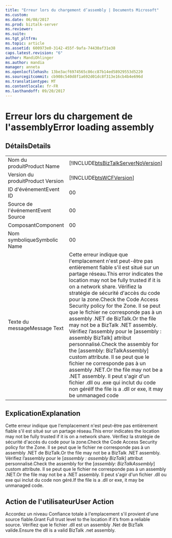 ```yaml
---
title: "Erreur lors du chargement d’assembly | Documents Microsoft"
ms.custom: 
ms.date: 06/08/2017
ms.prod: biztalk-server
ms.reviewer: 
ms.suite: 
ms.tgt_pltfrm: 
ms.topic: article
ms.assetid: 600973e0-3142-455f-9afa-74430af31e38
caps.latest.revision: "6"
author: MandiOhlinger
ms.author: mandia
manager: anneta
ms.openlocfilehash: 13be3acf6974565c86cc87b14ed58929553d5220
ms.sourcegitcommit: cb908c540d8f1a692d01dc8f313e16cb4b4e696d
ms.translationtype: MT
ms.contentlocale: fr-FR
ms.lasthandoff: 09/20/2017
---
```

# <a name="error-loading-assembly"></a><span data-ttu-id="a451d-102">Erreur lors du chargement de l'assembly</span><span class="sxs-lookup"><span data-stu-id="a451d-102">Error loading assembly</span></span>
## <a name="details"></a><span data-ttu-id="a451d-103">Détails</span><span class="sxs-lookup"><span data-stu-id="a451d-103">Details</span></span>  
  
|||  
|-|-|  
|<span data-ttu-id="a451d-104">Nom du produit</span><span class="sxs-lookup"><span data-stu-id="a451d-104">Product Name</span></span>|[!INCLUDE[btsBizTalkServerNoVersion](../includes/btsbiztalkservernoversion-md.md)]|  
|<span data-ttu-id="a451d-105">Version du produit</span><span class="sxs-lookup"><span data-stu-id="a451d-105">Product Version</span></span>|[!INCLUDE[btsWCFVersion](../includes/btswcfversion-md.md)]|  
|<span data-ttu-id="a451d-106">ID d'événement</span><span class="sxs-lookup"><span data-stu-id="a451d-106">Event ID</span></span>|<span data-ttu-id="a451d-107">0</span><span class="sxs-lookup"><span data-stu-id="a451d-107">0</span></span>|  
|<span data-ttu-id="a451d-108">Source de l'événement</span><span class="sxs-lookup"><span data-stu-id="a451d-108">Event Source</span></span>|<span data-ttu-id="a451d-109">0</span><span class="sxs-lookup"><span data-stu-id="a451d-109">0</span></span>|  
|<span data-ttu-id="a451d-110">Composant</span><span class="sxs-lookup"><span data-stu-id="a451d-110">Component</span></span>|<span data-ttu-id="a451d-111">0</span><span class="sxs-lookup"><span data-stu-id="a451d-111">0</span></span>|  
|<span data-ttu-id="a451d-112">Nom symbolique</span><span class="sxs-lookup"><span data-stu-id="a451d-112">Symbolic Name</span></span>|<span data-ttu-id="a451d-113">0</span><span class="sxs-lookup"><span data-stu-id="a451d-113">0</span></span>|  
|<span data-ttu-id="a451d-114">Texte du message</span><span class="sxs-lookup"><span data-stu-id="a451d-114">Message Text</span></span>|<span data-ttu-id="a451d-115">Cette erreur indique que l'emplacement n'est peut-être pas entièrement fiable s'il est situé sur un partage réseau.</span><span class="sxs-lookup"><span data-stu-id="a451d-115">This error indicates the location may not be fully trusted if it is on a network share.</span></span> <span data-ttu-id="a451d-116">Vérifiez la stratégie de sécurité d'accès du code pour la zone.</span><span class="sxs-lookup"><span data-stu-id="a451d-116">Check the Code Access Security policy for the Zone.</span></span> <span data-ttu-id="a451d-117">Il se peut que le fichier ne corresponde pas à un assembly .NET de BizTalk.</span><span class="sxs-lookup"><span data-stu-id="a451d-117">Or the file may not be a BizTalk .NET assembly.</span></span> <span data-ttu-id="a451d-118">Vérifiez l’assembly pour le [assembly : assembly BizTalk] attribut personnalisé.</span><span class="sxs-lookup"><span data-stu-id="a451d-118">Check the assembly for the [assembly: BizTalkAssembly] custom attribute.</span></span> <span data-ttu-id="a451d-119">Il se peut que le fichier ne corresponde pas à un assembly .NET.</span><span class="sxs-lookup"><span data-stu-id="a451d-119">Or the file may not be a .NET assembly.</span></span> <span data-ttu-id="a451d-120">Il peut s'agir d'un fichier .dll ou .exe qui inclut du code non géré</span><span class="sxs-lookup"><span data-stu-id="a451d-120">If the file is a .dll or  exe, it may be unmanaged code</span></span>|  
  
## <a name="explanation"></a><span data-ttu-id="a451d-121">Explication</span><span class="sxs-lookup"><span data-stu-id="a451d-121">Explanation</span></span>  
 <span data-ttu-id="a451d-122">Cette erreur indique que l'emplacement n'est peut-être pas entièrement fiable s'il est situé sur un partage réseau.</span><span class="sxs-lookup"><span data-stu-id="a451d-122">This error indicates the location may not be fully trusted if it is on a network share.</span></span> <span data-ttu-id="a451d-123">Vérifiez la stratégie de sécurité d'accès du code pour la zone.</span><span class="sxs-lookup"><span data-stu-id="a451d-123">Check the Code Access Security policy for the Zone.</span></span> <span data-ttu-id="a451d-124">Il se peut que le fichier ne corresponde pas à un assembly .NET de BizTalk.</span><span class="sxs-lookup"><span data-stu-id="a451d-124">Or the file may not be a BizTalk .NET assembly.</span></span> <span data-ttu-id="a451d-125">Vérifiez l’assembly pour le [*assembly : assembly BizTalk*] attribut personnalisé.</span><span class="sxs-lookup"><span data-stu-id="a451d-125">Check the assembly for the [*assembly: BizTalkAssembly*] custom attribute.</span></span> <span data-ttu-id="a451d-126">Il se peut que le fichier ne corresponde pas à un assembly .NET.</span><span class="sxs-lookup"><span data-stu-id="a451d-126">Or the file may not be a .NET assembly.</span></span> <span data-ttu-id="a451d-127">Il peut s'agir d'un fichier .dll ou exe qui inclut du code non géré.</span><span class="sxs-lookup"><span data-stu-id="a451d-127">If the file is a .dll or  exe, it may be unmanaged code.</span></span>  
  
## <a name="user-action"></a><span data-ttu-id="a451d-128">Action de l'utilisateur</span><span class="sxs-lookup"><span data-stu-id="a451d-128">User Action</span></span>  
 <span data-ttu-id="a451d-129">Accordez un niveau Confiance totale à l'emplacement s'il provient d'une source fiable.</span><span class="sxs-lookup"><span data-stu-id="a451d-129">Grant Full trust level to the location if it’s from a reliable source.</span></span>  <span data-ttu-id="a451d-130">Vérifiez que le fichier .dll est un assembly .Net de BizTalk valide.</span><span class="sxs-lookup"><span data-stu-id="a451d-130">Ensure the dll is a valid BizTalk .net assembly.</span></span>